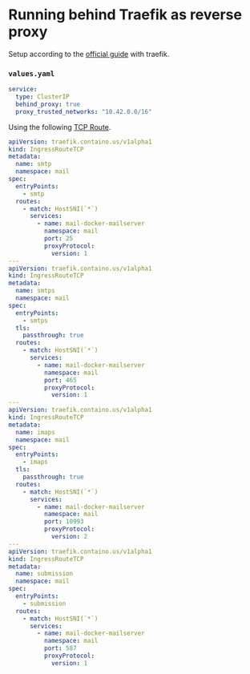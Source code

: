 # Running behind Traefik as reverse proxy

Setup according to the [official guide](https://docker-mailserver.github.io/docker-mailserver/edge/examples/tutorials/mailserver-behind-proxy/) with traefik.

### `values.yaml`
```yaml
service:
  type: ClusterIP
  behind_proxy: true
  proxy_trusted_networks: "10.42.0.0/16"
```

Using the following [TCP Route](https://doc.traefik.io/traefik/routing/routers/#configuring-tcp-routers).

```yaml
apiVersion: traefik.containo.us/v1alpha1
kind: IngressRouteTCP
metadata:
  name: smtp
  namespace: mail
spec:
  entryPoints:
    - smtp
  routes:
    - match: HostSNI(`*`)
      services:
        - name: mail-docker-mailserver
          namespace: mail
          port: 25
          proxyProtocol:
            version: 1
---
apiVersion: traefik.containo.us/v1alpha1
kind: IngressRouteTCP
metadata:
  name: smtps
  namespace: mail
spec:
  entryPoints:
    - smtps
  tls:
    passthrough: true
  routes:
    - match: HostSNI(`*`)
      services:
        - name: mail-docker-mailserver
          namespace: mail
          port: 465
          proxyProtocol:
            version: 1
---
apiVersion: traefik.containo.us/v1alpha1
kind: IngressRouteTCP
metadata:
  name: imaps
  namespace: mail
spec:
  entryPoints:
    - imaps
  tls:
    passthrough: true
  routes:
    - match: HostSNI(`*`)
      services:
        - name: mail-docker-mailserver
          namespace: mail
          port: 10993
          proxyProtocol:
            version: 2
---
apiVersion: traefik.containo.us/v1alpha1
kind: IngressRouteTCP
metadata:
  name: submission
  namespace: mail
spec:
  entryPoints:
    - submission
  routes:
    - match: HostSNI(`*`)
      services:
        - name: mail-docker-mailserver
          namespace: mail
          port: 587
          proxyProtocol:
            version: 1

```